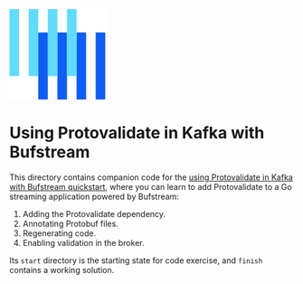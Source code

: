 ![The Buf logo](https://raw.githubusercontent.com/bufbuild/protovalidate/main/.github/buf-logo.svg)

# Using Protovalidate in Kafka with Bufstream

This directory contains companion code for the [using Protovalidate in Kafka with Bufstream quickstart][documentation], where you can learn to add Protovalidate to a Go streaming application powered by Bufstream:

1. Adding the Protovalidate dependency.
2. Annotating Protobuf files.
3. Regenerating code.
4. Enabling validation in the broker.

Its `start` directory is the starting state for code exercise, and `finish` contains a working solution.

[documentation]: https://buf.build/docs/protovalidate/quickstart/bufstream

